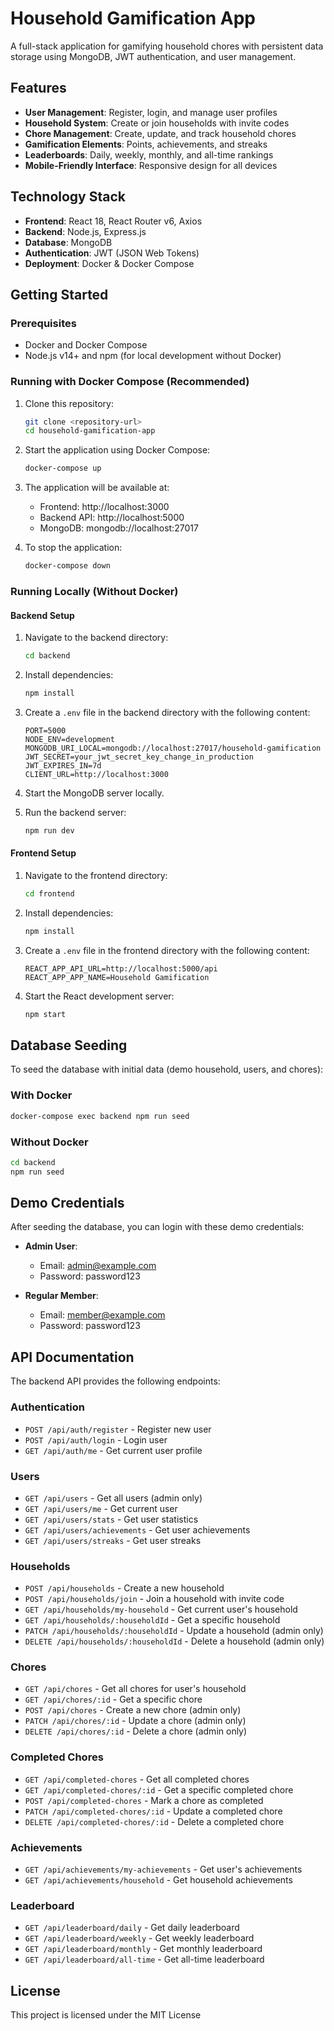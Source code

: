 # Household Gamification App

A full-stack application for gamifying household chores with persistent data storage using MongoDB, JWT authentication, and user management.

## Features

- **User Management**: Register, login, and manage user profiles
- **Household System**: Create or join households with invite codes
- **Chore Management**: Create, update, and track household chores
- **Gamification Elements**: Points, achievements, and streaks
- **Leaderboards**: Daily, weekly, monthly, and all-time rankings
- **Mobile-Friendly Interface**: Responsive design for all devices

## Technology Stack

- **Frontend**: React 18, React Router v6, Axios
- **Backend**: Node.js, Express.js
- **Database**: MongoDB
- **Authentication**: JWT (JSON Web Tokens)
- **Deployment**: Docker & Docker Compose

## Getting Started

### Prerequisites

- Docker and Docker Compose
- Node.js v14+ and npm (for local development without Docker)

### Running with Docker Compose (Recommended)

1. Clone this repository:
   ```bash
   git clone <repository-url>
   cd household-gamification-app
   ```

2. Start the application using Docker Compose:
   ```bash
   docker-compose up
   ```

3. The application will be available at:
   - Frontend: http://localhost:3000
   - Backend API: http://localhost:5000
   - MongoDB: mongodb://localhost:27017

4. To stop the application:
   ```bash
   docker-compose down
   ```

### Running Locally (Without Docker)

#### Backend Setup

1. Navigate to the backend directory:
   ```bash
   cd backend
   ```

2. Install dependencies:
   ```bash
   npm install
   ```

3. Create a `.env` file in the backend directory with the following content:
   ```
   PORT=5000
   NODE_ENV=development
   MONGODB_URI_LOCAL=mongodb://localhost:27017/household-gamification
   JWT_SECRET=your_jwt_secret_key_change_in_production
   JWT_EXPIRES_IN=7d
   CLIENT_URL=http://localhost:3000
   ```

4. Start the MongoDB server locally.

5. Run the backend server:
   ```bash
   npm run dev
   ```

#### Frontend Setup

1. Navigate to the frontend directory:
   ```bash
   cd frontend
   ```

2. Install dependencies:
   ```bash
   npm install
   ```

3. Create a `.env` file in the frontend directory with the following content:
   ```
   REACT_APP_API_URL=http://localhost:5000/api
   REACT_APP_APP_NAME=Household Gamification
   ```

4. Start the React development server:
   ```bash
   npm start
   ```

## Database Seeding

To seed the database with initial data (demo household, users, and chores):

### With Docker
```bash
docker-compose exec backend npm run seed
```

### Without Docker
```bash
cd backend
npm run seed
```

## Demo Credentials

After seeding the database, you can login with these demo credentials:

- **Admin User**:
  - Email: admin@example.com
  - Password: password123

- **Regular Member**:
  - Email: member@example.com
  - Password: password123

## API Documentation

The backend API provides the following endpoints:

### Authentication
- `POST /api/auth/register` - Register new user
- `POST /api/auth/login` - Login user
- `GET /api/auth/me` - Get current user profile

### Users
- `GET /api/users` - Get all users (admin only)
- `GET /api/users/me` - Get current user
- `GET /api/users/stats` - Get user statistics
- `GET /api/users/achievements` - Get user achievements
- `GET /api/users/streaks` - Get user streaks

### Households
- `POST /api/households` - Create a new household
- `POST /api/households/join` - Join a household with invite code
- `GET /api/households/my-household` - Get current user's household
- `GET /api/households/:householdId` - Get a specific household
- `PATCH /api/households/:householdId` - Update a household (admin only)
- `DELETE /api/households/:householdId` - Delete a household (admin only)

### Chores
- `GET /api/chores` - Get all chores for user's household
- `GET /api/chores/:id` - Get a specific chore
- `POST /api/chores` - Create a new chore (admin only)
- `PATCH /api/chores/:id` - Update a chore (admin only)
- `DELETE /api/chores/:id` - Delete a chore (admin only)

### Completed Chores
- `GET /api/completed-chores` - Get all completed chores
- `GET /api/completed-chores/:id` - Get a specific completed chore
- `POST /api/completed-chores` - Mark a chore as completed
- `PATCH /api/completed-chores/:id` - Update a completed chore
- `DELETE /api/completed-chores/:id` - Delete a completed chore

### Achievements
- `GET /api/achievements/my-achievements` - Get user's achievements
- `GET /api/achievements/household` - Get household achievements

### Leaderboard
- `GET /api/leaderboard/daily` - Get daily leaderboard
- `GET /api/leaderboard/weekly` - Get weekly leaderboard
- `GET /api/leaderboard/monthly` - Get monthly leaderboard
- `GET /api/leaderboard/all-time` - Get all-time leaderboard

## License

This project is licensed under the MIT License
